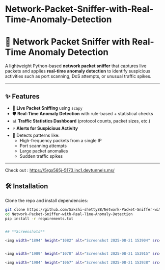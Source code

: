 # Network-Packet-Sniffer-with-Real-Time-Anomaly-Detection
# 🚀 Network Packet Sniffer with Real-Time Anomaly Detection

A lightweight Python-based **network packet sniffer** that captures live packets and applies **real-time anomaly detection** to identify suspicious activities such as port scanning, DoS attempts, or unusual traffic spikes.

---

## ✨ Features
- 📡 **Live Packet Sniffing** using `scapy`
- 🛡 **Real-Time Anomaly Detection** with rule-based + statistical checks
- 📊 **Traffic Statistics Dashboard** (protocol counts, packet sizes, etc.)
- ⚡ **Alerts for Suspicious Activity**
- 🔎 Detects patterns like:
  - High-frequency packets from a single IP
  - Port scanning attempts
  - Large packet anomalies
  - Sudden traffic spikes

---
Check out :
https://5rgx565j-5173.inc1.devtunnels.ms/

## 🛠 Installation
Clone the repo and install dependencies:
```bash
git clone https://github.com/Sakshi-shetty88/Network-Packet-Sniffer-with-Real-Time-Anomaly-Detection.git
cd Network-Packet-Sniffer-with-Real-Time-Anomaly-Detection
pip install -r requirements.txt


## **Screenshots**

<img width="1894" height="1082" alt="Screenshot 2025-08-21 153904" src="https://github.com/user-attachments/assets/4cf61d40-0cb7-44c1-887c-6d8ff9a5b95b" />


<img width="1909" height="1070" alt="Screenshot 2025-08-21 153915" src="https://github.com/user-attachments/assets/d828f1af-3060-4b04-8c85-2c1b1d3ccfb1" />

<img width="1904" height="1067" alt="Screenshot 2025-08-21 153938" src="https://github.com/user-attachments/assets/7f8d663a-60bf-46cb-a365-4347cdc2173a" />


